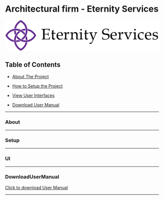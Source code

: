 # Architectural firm - Eternity Services

![alt text](https://github.com/JarrydLeePatel/SP300-Eternity-Services-Ordo/blob/master/ordo/SP300/Images/logo%20ES.png)

## Table of Contents  

* [About The Project](#About) 
<a name="About"/>

* [How to Setup the Project](#Setup) 
<a name="Setup"/>

* [View User Interfaces](#UI) 
<a name="UI"/>

* [Download User Manual](#DownloadUserManual) 
<a name="DownloadUserManual"/>

---

### About
---

### Setup
---

### UI
---

### DownloadUserManual

[Click to download User Manual](https://github.com/JarrydLeePatel/SP300-Eternity-Services-Ordo/blob/master/User%20Manual%20Group%20Pomegranate.pdf/)

---
